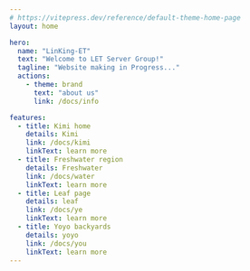 ```yaml
---
# https://vitepress.dev/reference/default-theme-home-page
layout: home

hero:
  name: "LinKing-ET"
  text: "Welcome to LET Server Group!"
  tagline: "Website making in Progress..."
  actions:
    - theme: brand
      text: "about us"
      link: /docs/info

features:
  - title: Kimi home
    details: Kimi
    link: /docs/kimi
    linkText: learn more
  - title: Freshwater region
    details: Freshwater
    link: /docs/water
    linkText: learn more
  - title: Leaf page
    details: leaf
    link: /docs/ye
    linkText: learn more
  - title: Yoyo backyards
    details: yoyo
    link: /docs/you
    linkText: learn more
---
```


